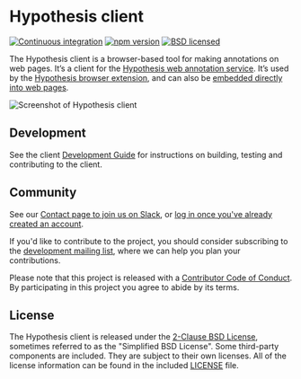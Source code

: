 Hypothesis client
=================

[![Continuous integration](https://github.com/hypothesis/client/workflows/Continuous%20integration/badge.svg?branch=main)][gha]
[![npm version](https://img.shields.io/npm/v/hypothesis.svg)][npm]
[![BSD licensed](https://img.shields.io/badge/license-BSD-blue.svg)][license]

[gha]: https://github.com/hypothesis/client/actions?query=branch%3Amain
[npm]: https://www.npmjs.com/package/hypothesis
[license]: https://github.com/hypothesis/client/blob/main/LICENSE

The Hypothesis client is a browser-based tool for making annotations on web
pages. It’s a client for the [Hypothesis web annotation service][service].
It’s used by the [Hypothesis browser extension][ext], and can also be
[embedded directly into web pages][embed].

![Screenshot of Hypothesis client](/images/screenshot.png?raw=true)

[service]: https://github.com/hypothesis/h
[ext]: https://chrome.google.com/webstore/detail/hypothesis-web-pdf-annota/bjfhmglciegochdpefhhlphglcehbmek
[embed]: https://h.readthedocs.io/projects/client/en/latest/publishers/embedding/

Development
-----------

See the client [Development Guide][developers] for instructions on building,
testing and contributing to the client.

[developers]: https://h.readthedocs.io/projects/client/en/latest/developers/

Community
---------

See our [Contact page to join us on Slack](https://web.hypothes.is/contact/), or
[log in once you've already created an account](https://hypothesis-open.slack.com/).

If you'd like to contribute to the project, you should consider subscribing to
the [development mailing list][ml], where we can help you plan your
contributions.

Please note that this project is released with a [Contributor Code of
Conduct][coc]. By participating in this project you agree to abide by its terms.

[ml]: https://groups.google.com/a/list.hypothes.is/g/dev
[coc]: https://github.com/hypothesis/client/blob/main/CODE_OF_CONDUCT

License
-------

The Hypothesis client is released under the [2-Clause BSD License][bsd2c],
sometimes referred to as the "Simplified BSD License". Some third-party
components are included. They are subject to their own licenses. All of the
license information can be found in the included [LICENSE][license] file.

[bsd2c]: http://www.opensource.org/licenses/BSD-2-Clause
[license]: https://github.com/hypothesis/client/blob/main/LICENSE
